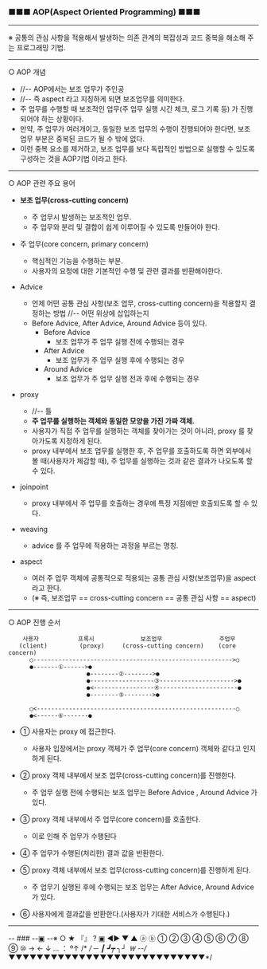 ### ■■■ AOP(Aspect Oriented Programming) ■■■
---
※ 공통의 관심 사항을 적용해서 발생하는 의존 관계의 복잡성과 코드 중복을 해소해 주는 프로그래밍 기법.

---
○ AOP 개념
   - //-- AOP에서는 보조 업무가 주인공
   - //-- 즉 aspect 라고 지칭하게 되면 보조업무를 의미한다.
   - 주 업무를 수행할 때 보조적인 업무(주 업무 실행 시간 체크, 로그 기록 등) 가 진행되어야 하는 상황이다.
   - 만약, 주 업무가 여러개이고, 동일한 보조 업무의 수행이 진행되어야 한다면,
   보조 업무 부분은 중복된 코드가 될 수 밖에 없다.
   - 이런 중복 요소를 제거하고, 보조 업무를 보다 독립적인 방법으로 실행할 수 있도록
   구성하는 것을 AOP기법 이라고 한다.
----
○ AOP 관련 주요 용어
   - **보조 업무(cross-cutting concern)**
     - 주 업무시 발생하는 보조적인 업무.
     - 주 업무와 분리 및 결합이 쉽게 이루어질 수 있도록 만들어야 한다.
   
   - 주 업무(core concern, primary concern)
     - 핵심적인 기능을 수행하는 부분.
     - 사용자의 요청에 대한 기본적인 수행 및 관련 결과를 반환해야한다.
   
   - Advice
     - 언제 어떤 공통 관심 사항(보조 업무, cross-cutting concern)을 적용할지 결정하는 방법
     //-- 어떤 위상에 삽입하는지
     - Before Advice, After Advice, Around Advice 등이 있다.
       - Before Advice
          - 보조 업무가 주 업무 실행 전에 수행되는 경우
       - After Advice
          - 보조 업무가 주 업무 실행 후에 수행되는 경우
       - Around Advice
          - 보조 업무가 주 업무 실행 전과 후에 수행되는 경우
   
   - proxy
     - //-- 틀
     - **주 업무를 실행하는 객체와 동일한 모양을 가진 가짜 객체.**
     - 사용자가 직접 주 업무를 실행하는 객체를 찾아가는 것이 아니라,
     proxy 를 찾아가도록 지정하게 된다.
     - proxy 내부에서 보조 업무를 실행한 후, 주 업무를 호출하도록 하면
     외부에서 볼 때(사용자가 체감할 때), 주 업무를 실행하는 것과 같은 결과가 나오도록 할 수 있다.
   
   - joinpoint
     - proxy 내부에서 주 업무를 호출하는 경우에 특정 지점에만 호출되도록 할 수 있다.
   
   - weaving
     - advice 를 주 업무에 적용하는 과정을 부르는 명칭.
   
   - aspect
     - 여러 주 업무 객체에 공통적으로 적용되는 공통 관심 사항(보조업무)을 aspect 라고 한다.
     - (※ 즉, 보조업무 == cross-cutting concern == 공통 관심 사항 == aspect)
-----
○ AOP 진행 순서
```
    사용자           프록시             보조업무                주업무
   (client)         (proxy)     (cross-cutting concern)    (core concern)
      ○-------------------------------------------------------->○
      ●-------①------>●
                      ●--------②-------->●
                      ●------------------③--------------------->●
                      ●<-----------------④----------------------●
                      ●--------⑤-------->●
                      
      ○<--------------------------------------------------------○
      ●<------⑥-------●
```    
  - ① 사용자는 proxy 에 접근한다.
    - 사용자 입장에서는 proxy 객체가 주 업무(core concern) 객체와 같다고 인지하게 된다.
  
  - ② proxy 객체 내부에서 보조 업무(cross-cutting concern)를 진행한다.
    - 주 업무 실행 전에 수행되는 보조 업무는 Before Advice , Around Advice 가 있다.
  
  - ③ proxy 객체 내부에서 주 업무(core concern)를 호출한다.
    - 이로 인해 주 업무가 수행된다
  
  - ④ 주 업무가 수행된(처리한) 결과 값을 반환한다.
  
  - ⑤ proxy 객체 내부에서 보조 업무(cross-cutting concern)를 진행하게 된다.
    - 주 업무기 실행된 후에 수행되는 보조 업무는 After Advice, Around Advice 가 있다.
  
  - ⑥ 사용자에게 결과값을 반환한다.(사용자가 기대한 서비스가 수행된다.)

---
-- ### --▣ --※ ○ ★ 『』 ? ▣ ◀▶ ▼ ▲ ⓐ ⓑ ① ② ③ ④ ⑤ ⑥ ⑦ ⑧ ⑨ ⑩  →   ←  ↓  …  ： º↑ /* */  ─ ┃ ┛┯ ┐┘ ￦
--/*▼▼▼▼▼▼▼▼▼▼▼▼▼▼▼▼▼▼▼▼▼▼▼▼▼▼▼▼*/